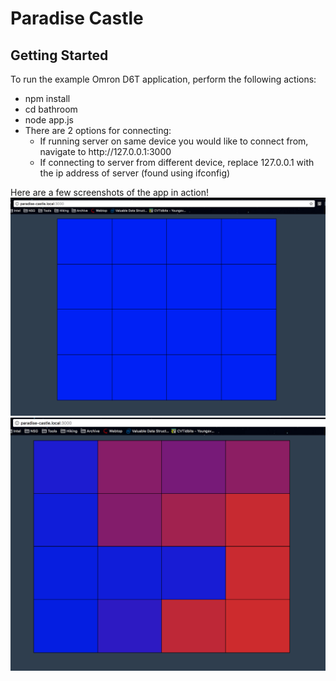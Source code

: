 # Paradise Castle

## Getting Started

To run the example Omron D6T application, perform the following actions:

<ul>
  <li> npm install </li>
  <li> cd bathroom </li>
  <li> node app.js </li>
  <li> There are 2 options for connecting:
  <ul>
    <li> If running server on same device you would like to connect from, navigate to http://127.0.0.1:3000 </li>
    <li> If connecting to server from different device, replace 127.0.0.1 with the ip address of server (found using ifconfig) </li>
  </ul>
</ul>

Here are a few screenshots of the app in action!
![ScreenShot](documentation/images/noperson.png)
![ScreenShot](documentation/images/person.png)

